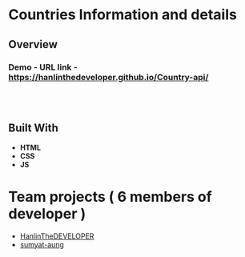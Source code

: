 # Countries Information and details 

## Overview

  <h3>   Demo - URL link -
    <a href="https://hanlinthedeveloper.github.io/Country-api/">
   https://hanlinthedeveloper.github.io/Country-api/
    </a>
  </h3>
  
<br/>
<br/>

## Built With

- **HTML**
- **CSS**
- **JS**

# Team projects  ( 6 members of developer )

- [HanlinTheDEVELOPER](https://www.github.com/HanlinTheDEVELOPER)
- [sumyat-aung](www.github.com/sumyat-aung)

